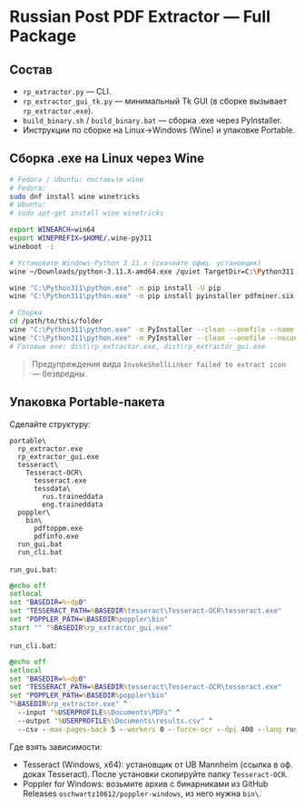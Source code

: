 # Russian Post PDF Extractor — Full Package

## Состав
- `rp_extractor.py` — CLI.
- `rp_extractor_gui_tk.py` — минимальный Tk GUI (в сборке вызывает `rp_extractor.exe`).
- `build_binary.sh` / `build_binary.bat` — сборка .exe через PyInstaller.
- Инструкции по сборке на Linux→Windows (Wine) и упаковке Portable.

## Сборка .exe на Linux через Wine
```bash
# Fedora / Ubuntu: поставьте wine
# Fedora:
sudo dnf install wine winetricks
# Ubuntu:
# sudo apt-get install wine winetricks

export WINEARCH=win64
export WINEPREFIX=$HOME/.wine-py311
wineboot -i

# Установите Windows-Python 3.11.x (скачайте офиц. установщик)
wine ~/Downloads/python-3.11.X-amd64.exe /quiet TargetDir=C:\Python311 InstallAllUsers=1 PrependPath=1 Include_test=0

wine "C:\Python311\python.exe" -m pip install -U pip
wine "C:\Python311\python.exe" -m pip install pyinstaller pdfminer.six pdf2image pillow pytesseract

# Сборка
cd /path/to/this/folder
wine "C:\Python311\python.exe" -m PyInstaller --clean --onefile --name rp_extractor rp_extractor.py
wine "C:\Python311\python.exe" -m PyInstaller --clean --onefile --noconsole --name rp_extractor_gui rp_extractor_gui_tk.py
# Готовые exe: dist\rp_extractor.exe, dist\rp_extractor_gui.exe
```

> Предупреждения вида `InvokeShellLinker failed to extract icon` — безвредны.

## Упаковка Portable-пакета
Сделайте структуру:
```
portable\
  rp_extractor.exe
  rp_extractor_gui.exe
  tesseract\
    Tesseract-OCR\
      tesseract.exe
      tessdata\
        rus.traineddata
        eng.traineddata
  poppler\
    bin\
      pdftoppm.exe
      pdfinfo.exe
  run_gui.bat
  run_cli.bat
```

`run_gui.bat`:
```bat
@echo off
setlocal
set "BASEDIR=%~dp0"
set "TESSERACT_PATH=%BASEDIR%tesseract\Tesseract-OCR\tesseract.exe"
set "POPPLER_PATH=%BASEDIR%poppler\bin"
start "" "%BASEDIR%rp_extractor_gui.exe"
```

`run_cli.bat`:
```bat
@echo off
setlocal
set "BASEDIR=%~dp0"
set "TESSERACT_PATH=%BASEDIR%tesseract\Tesseract-OCR\tesseract.exe"
set "POPPLER_PATH=%BASEDIR%poppler\bin"
"%BASEDIR%rp_extractor.exe" ^
  --input "%USERPROFILE%\Documents\PDFs" ^
  --output "%USERPROFILE%\Documents\results.csv" ^
  --csv --max-pages-back 5 --workers 0 --force-ocr --dpi 400 --lang rus+eng
```

Где взять зависимости:
- Tesseract (Windows, x64): установщик от UB Mannheim (ссылка в оф. доках Tesseract). После установки скопируйте папку `Tesseract-OCR`.
- Poppler for Windows: возьмите архив с бинарниками из GitHub Releases `oschwartz10612/poppler-windows`, из него нужна `bin\`.
```

